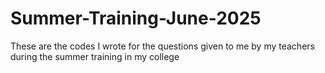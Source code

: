 # Summer-Training-June-2025
These are the codes I wrote for the questions given to me by my teachers during the summer training in my college
